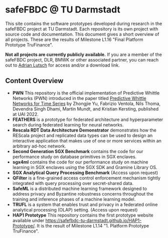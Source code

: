 # safeFBDC @ TU Darmstadt

This site contains the software prototypes developed during research in the safeFBDC project at TU Darmstadt. Each repository is its own project with source code and documentation. This document gives a short overview of all projects. These are the results of Milestone L1.16 "Final Platform Prototype TruFinance".

**Not all projects are currently publicly available.** If you are a member of the safeFBDC project, DLR, BMWK or other associated partner, you can reach out to [Adrian Lutsch](https://www.informatik.tu-darmstadt.de/systems/systems_tuda/group/team_detail_117568.en.jsp) for access and/or a download link.

## Content Overview

- **PWN** This repository is the official implementation of Predictive Whittle Networks (PWN) introduced in the paper titled [Predictive Whittle Networks for Time Series](https://ml-research.github.io/papers/yu2022whittle.pdf) by Zhongjie Yu, Fabrizio Ventola, Nils Thoma, Devendra Singh Dhami, Martin Mundt, and Kristian Kersting, published at UAI 2022.
- **FEATHERS** is a prototype for federated architecture and hyperparameter search during federated learning for neural networks.
- **Rescala RDT Data Architecture Demonstrator** demonstrates how the REScala project and replicated data types can be used to design an interactive application that makes use of one or more services within an arbitrary ad-hoc network.
- **Second Generation SGX Benchmark** contains the code for our performance study on database primitives in SGX enclaves.
- **sgx4ml** contains the code for our performance study on machine learning in SGX enclaves using the SGX SDK and Gramine Library OS.
- **SGX Analytical Query Processing Benchmark** (Access upon request)
- **QFilter** is a fine-grained access control enforcement mechanism tightly integrated with query processing over secret-shared data.
- **SafeML** is a distributed machine learning framework designed to address privacy and Byzantine robustness concerns throughout the training and inference phases of a machine learning model.
- **TRUFL** is a system that enables trust and privacy in a federated online analytical processing (OLAP) setting. (Access upon request)
- **HAP1 Prototype** This repository contains the first prototype website available under <https://safefbdc-tu-darmstadt.github.io/HAP1-Prototype/>. It is the result of Milestone L1.14 "1. Platform Prototype TruFinance".

